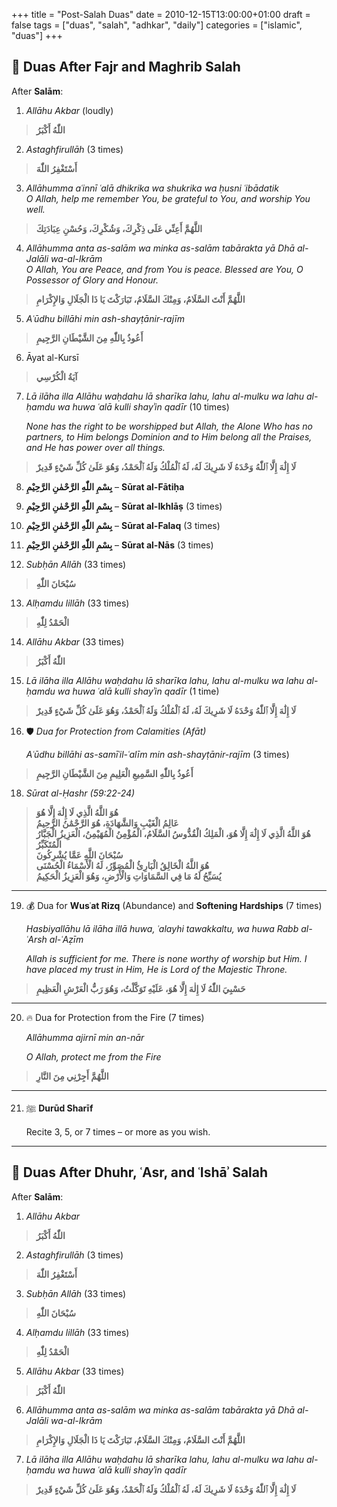 +++
title = "Post-Salah Duas"
date = 2010-12-15T13:00:00+01:00
draft = false
tags = ["duas", "salah", "adhkar", "daily"]
categories = ["islamic", "duas"]
+++

## 🌅 Duas After **Fajr** and **Maghrib** Salah

After **Salām**:

1.	*Allāhu Akbar* (loudly)
> **اللّٰهُ أَكْبَرُ**  

2.	*Astaghfirullāh* (3 times)
> **أَسْتَغْفِرُ اللّٰهَ** 
   
3.  *Allāhumma aʿinnī ʿalā dhikrika wa shukrika wa ḥusni ʿibādatik*  
   *O Allah, help me remember You, be grateful to You, and worship You well.*
> **اللَّهُمَّ أَعِنِّي عَلَى ذِكْرِكَ، وَشُكْرِكَ، وَحُسْنِ عِبَادَتِكَ**  
   
4.	*Allāhumma anta as-salām wa minka as-salām tabārakta yā Dhā al-Jalāli wa-al-Ikrām*  
   *O Allah, You are Peace, and from You is peace. Blessed are You, O Possessor of Glory and Honour.*
> **اللَّهُمَّ أَنْتَ السَّلَامُ، وَمِنْكَ السَّلَامُ، تَبَارَكْتَ يَا ذَا الْجَلَالِ وَالإِكْرَامِ**  

5.	*Aʿūdhu billāhi min ash-shayṭānir-rajīm*
> **أَعُوذُ بِاللّٰهِ مِنَ الشَّيْطَانِ الرَّجِيمِ**  


6.	Āyat al-Kursī
> **آيَةُ الْكُرْسِي**

7.	*Lā ilāha illa Allāhu waḥdahu lā sharīka lahu, lahu al-mulku wa lahu al-ḥamdu wa huwa ʿalā kulli shayʾin qadīr* (10 times)

	*None has the right to be worshipped but Allah, the Alone Who has no partners, to Him belongs Dominion and to Him belong all the Praises, and He has power over all things.*

> **لَا إِلَٰهَ إِلَّا ٱللّٰهُ وَحْدَهُ لَا شَرِيكَ لَهُ، لَهُ ٱلْمُلْكُ وَلَهُ ٱلْحَمْدُ، وَهُوَ عَلَىٰ كُلِّ شَيْءٍ قَدِيرٌ**  

8. **بِسْمِ اللّٰهِ الرَّحْمٰنِ الرَّحِيْمِ** – **Sūrat al-Fātiḥa**

9. **بِسْمِ اللّٰهِ الرَّحْمٰنِ الرَّحِيْمِ** – **Sūrat al-Ikhlāṣ** (3 times)

10. **بِسْمِ اللّٰهِ الرَّحْمٰنِ الرَّحِيْمِ** – **Sūrat al-Falaq** (3 times)

11. **بِسْمِ اللّٰهِ الرَّحْمٰنِ الرَّحِيْمِ** – **Sūrat al-Nās** (3 times)

12. *Subḥān Allāh*  (33 times)
> **سُبْحَانَ اللّٰهِ**
    
13. *Alḥamdu lillāh*  (33 times)
> **الْحَمْدُ لِلّٰهِ**
    
14. *Allāhu Akbar*  (33 times)
> **اللّٰهُ أَكْبَرُ**
    
15. *Lā ilāha illa Allāhu waḥdahu lā sharīka lahu, lahu al-mulku wa lahu al-ḥamdu wa huwa ʿalā kulli shayʾin qadīr*  (1 time)  
> **لَا إِلَٰهَ إِلَّا ٱللّٰهُ وَحْدَهُ لَا شَرِيكَ لَهُ، لَهُ ٱلْمُلْكُ وَلَهُ ٱلْحَمْدُ، وَهُوَ عَلَىٰ كُلِّ شَيْءٍ قَدِيرٌ**  
    
16. 🛡 *Dua for Protection from Calamities (Afāt)*

	*Aʿūdhu billāhi as-samīʿil-ʿalīm min ash-shayṭānir-rajīm* (3 times)
> **أَعُوذُ بِاللّٰهِ السَّمِيعِ الْعَلِيمِ مِنَ الشَّيْطَانِ الرَّجِيمِ**  

18. *Sūrat al-Ḥashr (59:22-24)*
> **هُوَ اللَّهُ الَّذِي لَا إِلَٰهَ إِلَّا هُوَ**  
> **عَالِمُ الْغَيْبِ وَالشَّهَادَةِ، هُوَ الرَّحْمَٰنُ الرَّحِيمُ**  
> **هُوَ اللَّهُ الَّذِي لَا إِلَٰهَ إِلَّا هُوَ، الْمَلِكُ الْقُدُّوسُ السَّلَامُ، الْمُؤْمِنُ الْمُهَيْمِنُ، الْعَزِيزُ الْجَبَّارُ الْمُتَكَبِّرُ**  
> **سُبْحَانَ اللَّهِ عَمَّا يُشْرِكُونَ**  
> **هُوَ اللَّهُ الْخَالِقُ الْبَارِئُ الْمُصَوِّرُ، لَهُ الْأَسْمَاءُ الْحُسْنَى**  
> **يُسَبِّحُ لَهُ مَا فِي السَّمَاوَاتِ وَالْأَرْضِ، وَهُوَ الْعَزِيزُ الْحَكِيمُ**

---

19. 💰 Dua for **Wusʿat Rizq** (Abundance) and **Softening Hardships** (7 times)

	*Hasbiyallāhu lā ilāha illā huwa, ʿalayhi tawakkaltu, wa huwa Rabb al-ʿArsh al-ʿAẓīm*

	*Allah is sufficient for me. There is none worthy of worship but Him.*
	*I have placed my trust in Him, He is Lord of the Majestic Throne.*
> **حَسْبِيَ اللّٰهُ لَا إِلٰهَ إِلَّا هُوَ، عَلَيْهِ تَوَكَّلْتُ، وَهُوَ رَبُّ الْعَرْشِ الْعَظِيمِ**  

---

20. 🔥 Dua for Protection from the Fire (7 times)

	*Allāhumma ajirnī min an-nār*
	
	*O Allah, protect me from the Fire*
> **اللَّهُمَّ أَجِرْنِي مِنَ النَّارِ**  

---

21. ﷺ **Durūd Sharīf**

	Recite 3, 5, or 7 times – or more as you wish.

---

## 🌃 Duas After **Dhuhr**, **ʿAsr**, and **ʿIshāʾ** Salah

After **Salām**:

1.	*Allāhu Akbar*
> **اللّٰهُ أَكْبَرُ**  

2.	*Astaghfirullāh* (3 times)
> **أَسْتَغْفِرُ اللّٰهَ** 

3. *Subḥān Allāh* (33 times)
> **سُبْحَانَ اللّٰهِ** 
   
4. *Alḥamdu lillāh* (33 times)
> **الْحَمْدُ لِلّٰهِ** 

5. *Allāhu Akbar* (33 times)
> **اللّٰهُ أَكْبَرُ**

6.  *Allāhumma anta as-salām wa minka as-salām tabārakta yā Dhā al-Jalāli wa-al-Ikrām*
> **اللَّهُمَّ أَنْتَ السَّلَامُ، وَمِنْكَ السَّلَامُ، تَبَارَكْتَ يَا ذَا الْجَلَالِ وَالإِكْرَامِ**  

7.	*Lā ilāha illa Allāhu waḥdahu lā sharīka lahu, lahu al-mulku wa lahu al-ḥamdu wa huwa ʿalā kulli shayʾin qadīr*  
> **لَا إِلَٰهَ إِلَّا ٱللّٰهُ وَحْدَهُ لَا شَرِيكَ لَهُ، لَهُ ٱلْمُلْكُ وَلَهُ ٱلْحَمْدُ، وَهُوَ عَلَىٰ كُلِّ شَيْءٍ قَدِيرٌ**